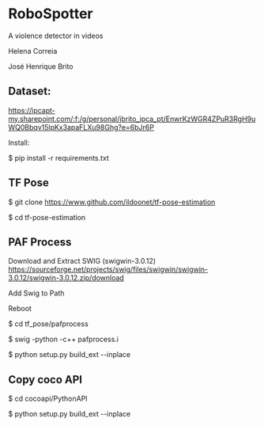 # RoboSpotter

A violence detector in videos

Helena Correia

José Henrique Brito

## Dataset:

https://ipcapt-my.sharepoint.com/:f:/g/personal/jbrito_ipca_pt/EnwrKzWGR4ZPuR3RgH9uWQ0Bbqv15lpKx3apaFLXu98Ghg?e=6bJr6P

Install:

$ pip install -r requirements.txt

## TF Pose
$ git clone https://www.github.com/ildoonet/tf-pose-estimation

$ cd tf-pose-estimation


## PAF Process

Download and Extract SWIG (swigwin-3.0.12) https://sourceforge.net/projects/swig/files/swigwin/swigwin-3.0.12/swigwin-3.0.12.zip/download

Add Swig to Path

Reboot

$ cd tf_pose/pafprocess

$ swig -python -c++ pafprocess.i

$ python setup.py build_ext --inplace


## Copy coco API

$ cd cocoapi/PythonAPI

$ python setup.py build_ext --inplace
